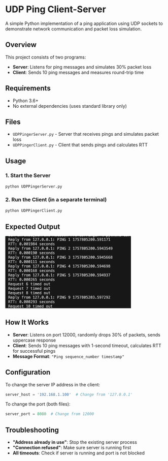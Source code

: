 # UDP Ping Client-Server

A simple Python implementation of a ping application using UDP sockets to demonstrate network communication and packet loss simulation.

## Overview

This project consists of two programs:
- **Server**: Listens for ping messages and simulates 30% packet loss
- **Client**: Sends 10 ping messages and measures round-trip time

## Requirements

- Python 3.6+
- No external dependencies (uses standard library only)

## Files

- `UDPPingerServer.py` - Server that receives pings and simulates packet loss
- `UDPPingerClient.py` - Client that sends pings and calculates RTT

## Usage

### 1. Start the Server
```bash
python UDPPingerServer.py
```

### 2. Run the Client (in a separate terminal)
```bash
python UDPPingerClient.py
```

## Expected Output
![output](output.png)

## How It Works

- **Server**: Listens on port 12000, randomly drops 30% of packets, sends uppercase response
- **Client**: Sends 10 ping messages with 1-second timeout, calculates RTT for successful pings
- **Message Format**: `"Ping sequence_number timestamp"`

## Configuration

To change the server IP address in the client:
```python
server_host = '192.168.1.100'  # Change from '127.0.0.1'
```

To change the port (both files):
```python
server_port = 8080  # Change from 12000
```

## Troubleshooting

- **"Address already in use"**: Stop the existing server process
- **"Connection refused"**: Make sure server is running first
- **All timeouts**: Check if server is running and port is not blocked